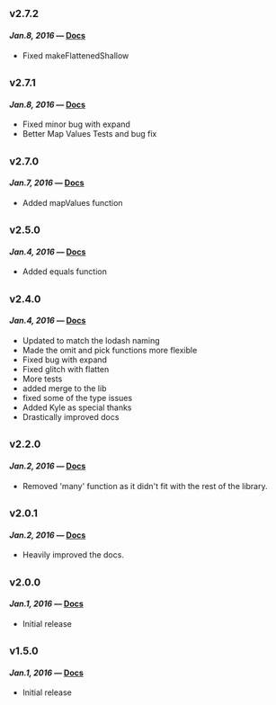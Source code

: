 ## <sub>v2.7.2</sub>

#### *Jan.8, 2016* — [Docs](https://rawgit.com/chiedolabs/objob/e70e409c4cd1e89dfc4bc0c56fc412c9680aee66/docs/index.html)

- Fixed makeFlattenedShallow

## <sub>v2.7.1</sub>

#### *Jan.8, 2016* — [Docs](https://rawgit.com/chiedolabs/objob/e70e409c4cd1e89dfc4bc0c56fc412c9680aee66/docs/index.html)

- Fixed minor bug with expand
- Better Map Values Tests and bug fix


## <sub>v2.7.0</sub>

#### *Jan.7, 2016* — [Docs](https://rawgit.com/chiedolabs/objob/8a8ec54420d8a00b573805faeceb77e8dfcbb60a/docs/index.html)

- Added mapValues function
 
## <sub>v2.5.0</sub>

#### *Jan.4, 2016* — [Docs](https://rawgit.com/chiedolabs/objob/2a9beb09cd586fc171666d55ab912192c10e7fc9/docs/index.html)

- Added equals function

## <sub>v2.4.0</sub>

#### *Jan.4, 2016* — [Docs](https://rawgit.com/chiedolabs/objob/5bba647804e42225c74ec771a1426eab8f210716/docs/ob.html)

- Updated to match the lodash naming
- Made the omit and pick functions more flexible
- Fixed bug with expand
- Fixed  glitch with flatten
- More tests
- added merge to the lib
- fixed some of the type issues
- Added Kyle as special thanks
- Drastically improved docs


## <sub>v2.2.0</sub>

#### *Jan.2, 2016* — [Docs](https://rawgit.com/chiedolabs/objob/c60ab4664b3a545b2c74f51a6109834906df1741/docs/ob.html)
* Removed 'many' function as it didn't fit with the rest of the library.


## <sub>v2.0.1</sub>

#### *Jan.2, 2016* — [Docs](https://rawgit.com/chiedolabs/objob/eab24dc9db95c4ed298de54f1d4f72fb551d63f7/docs/ob.html)
* Heavily improved the docs.

## <sub>v2.0.0</sub>

#### *Jan.1, 2016* — [Docs](https://rawgit.com/chiedolabs/objob/b8b9b186bf186848d4ac642159e9540fb666e901/docs/ob.html)

 * Initial release

## <sub>v1.5.0</sub>
#### *Jan.1, 2016* — [Docs](https://github.com/chiedolabs/objob/blob/a764fa3c9b5b4899ac6c29f2530fdf671b690e7b/README.md)

 * Initial release
